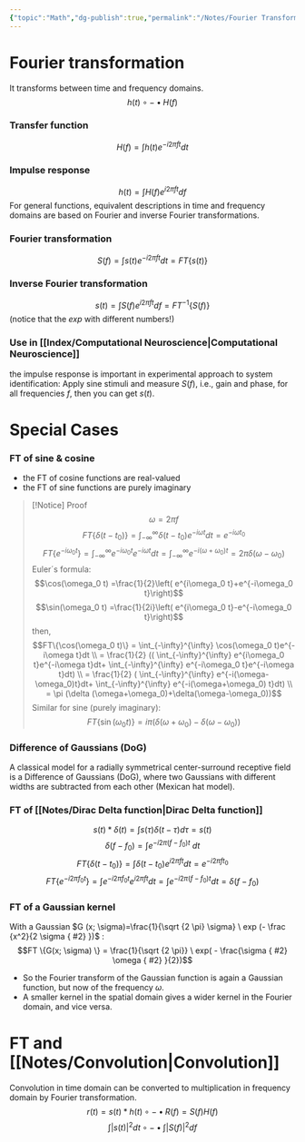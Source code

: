 ```yaml
---
{"topic":"Math","dg-publish":true,"permalink":"/Notes/Fourier Transform/","dgPassFrontmatter":true,"noteIcon":""}
---
```


# Fourier transformation
It transforms between time and frequency domains.
$$h(t) \circ - \bullet H(f) $$
### Transfer function
$$H(f) = \int h(t) e^{-i2\pi ft} dt$$
### Impulse response
$$h(t) = \int H(f) e^{i2\pi ft} df$$
For general functions, equivalent descriptions in time and frequency domains are based on Fourier and inverse Fourier transformations.
### Fourier transformation
$$S(f) = \int s(t) e^{-i2\pi ft} dt = FT\{s(t)\}$$
### Inverse Fourier transformation
$$s(t) = \int S(f) e^{i2\pi ft} df = FT^{-1}\{S(f)\}$$
(notice that the $exp$ with different numbers!)

### Use in [[Index/Computational Neuroscience\|Computational Neuroscience]]
the impulse response is important in experimental approach to system identification: Apply sine stimuli and measure $S(f)$,
i.e., gain and phase, for all frequencies $f$, then you can get $s(t)$.

# Special Cases
### FT of sine & cosine
- the FT of cosine functions are real-valued
-  the FT of sine functions are purely imaginary
> [!Notice]  Proof
$$\omega = 2\pi f$$
$$FT\{\delta (t-t_0)\} = \int_{-\infty}^{\infty} \delta(t-t_0) e^{-i\omega t}dt = e^{-i\omega t_0}$$
$$FT\{e^{-i\omega_0 t}\} = \int_{-\infty}^{\infty} e^{-i\omega_0 t}e^{-i\omega t}dt = \int_{-\infty}^{\infty} e^{-i(\omega+\omega_0)t} = 2\pi \delta (\omega - \omega_0)$$
Euler´s formula:
$$\cos(\omega_0 t) =\frac{1}{2}\left( e^{i\omega_0 t}+e^{-i\omega_0 t}\right)$$
$$\sin(\omega_0 t) =\frac{1}{2i}\left( e^{i\omega_0 t}-e^{-i\omega_0 t}\right)$$
then,  $$FT\{\cos(\omega_0 t)\} 
= \int_{-\infty}^{\infty} \cos(\omega_0 t)e^{-i\omega t}dt \\
= \frac{1}{2} (( \int_{-\infty}^{\infty} e^{i\omega_0 t}e^{-i\omega t}dt+
\int_{-\infty}^{\infty} e^{-i\omega_0 t}e^{-i\omega t}dt) \\
= \frac{1}{2} ( \int_{-\infty}^{\infty} e^{-i(\omega-\omega_0)t}dt+
\int_{-\infty}^{\infty} e^{-i(\omega+\omega_0) t}dt) \\
= \pi (\delta (\omega+\omega_0)+\delta(\omega-\omega_0))$$
Similar for sine (purely imaginary):
$$FT\{\sin(\omega_0 t)\} = i\pi\left(\delta (\omega+\omega_0)-\delta(\omega-\omega_0) \right)$$

### Difference of Gaussians (DoG) 
A classical model for a radially symmetrical center-surround receptive field is a Difference of Gaussians (DoG), where two Gaussians with different widths are subtracted from each other (Mexican hat model). 

### FT of [[Notes/Dirac Delta function\|Dirac Delta function]]
$$s(t)*\delta (t) = \int s(\tau) \delta(t-\tau)d\tau = s(t)$$
$$\delta (f- f_0) = \int e ^{-i 2 \pi(f-f_0)t} \ dt$$
$$FT\{\delta (t-t_0)\} = \int \delta (t-t_0) e^{i2\pi ft}dt = e^{-i2\pi ft_0}$$
$$FT\{e^{-i2\pi f_0t}\} = \int e^{-i2\pi f_0t} e^{i2\pi ft}dt = \int e^{-i2\pi (f-f_0)t} dt= \delta (f- f _0)$$


### FT of a Gaussian kernel
With a Gaussian $G (x; \sigma)=\frac{1}{\sqrt {2 \pi} \sigma} \ exp (- \frac {x^2}{2 \sigma
{ #2}
})$ :
$$FT \{G(x; \sigma) \} = \frac{1}{\sqrt {2 \pi}} \ exp( - \frac{\sigma
{ #2}
 \omega
{ #2}
}{2})$$
- So the Fourier transform of the Gaussian function is again a Gaussian function, but now of the frequency $\omega$.
- A smaller kernel in the spatial domain gives a wider kernel in the Fourier domain, and vice versa.




# FT and [[Notes/Convolution\|Convolution]]
Convolution in time domain can be converted to multiplication in frequency domain by Fourier transformation. 
$$r(t) = s(t)*h(t) \circ - \bullet R(f) = S(f)H(f)$$
$$\int |s(t)| ^ 2 dt  \circ - \bullet \int |S(f)|^2 df$$
